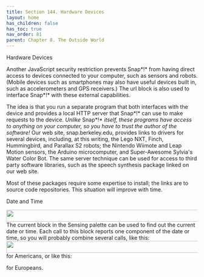 ```yaml
---
title: Section 144. Hardware Devices
layout: home
has_children: false
has_toc: true
nav_order: 81
parent: Chapter 8. The Outside World
---
```


Hardware Devices

Another JavaScript security restriction prevents Snap*!* from having
direct access to devices connected to your computer, such as sensors and
robots. (Mobile devices such as smartphones may also have useful devices
built in, such as accelerometers and GPS receivers.) The url block is
also used to interface Snap*!* with these external capabilities.

The idea is that you run a separate program that both interfaces with
the device and provides a local HTTP server that Snap*!* can use to make
requests to the device. *Unlike* Snap*!* *itself, these programs have
access to anything on your computer, so you have to trust the author of
the software!* Our web site, snap.berkeley.edu, provides links to
drivers for several devices, including, at this writing, the Lego NXT,
Finch, Hummingbird, and Parallax S2 robots; the Nintendo Wiimote and
Leap Motion sensors, the Arduino microcomputer, and Super-Awesome
Sylvia's Water Color Bot. The same server technique can be used for
access to third party software libraries, such as the speech synthesis
package linked on our web site.

Most of these packages require some expertise to install; the links are
to source code repositories. This situation will improve with time.

Date and Time

<img src="/snap-manual/assets/images/image872.png" style="width:509px; height:31px">
The current block in the Sensing palette
can be used to find out the current date or time. Each call to this
block reports one component of the date or time, so you will probably
combine several calls, like this:

<img src="/snap-manual/assets/images/image873.png" style="width:509px; height:31px">
for Americans, or like this:

for Europeans.

